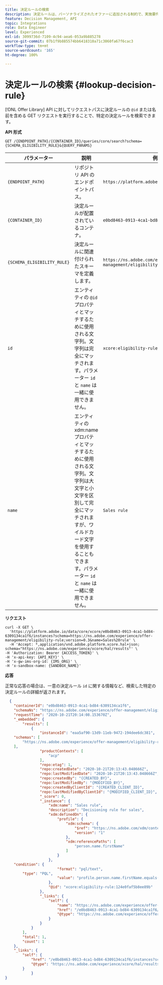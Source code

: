 ```yaml
---
title: 決定ルールの検索
description: 決定ルールは、パーソナライズされたオファーに追加される制約で、実施要件を決定するためにプロファイルに適用されます。
feature: Decision Management, API
topic: Integrations
role: Data Engineer
level: Experienced
exl-id: 3099736d-7109-4c94-aea6-053a9b885278
source-git-commit: 07b1f9b885574bb6418310a71c3060fa67f6cac3
workflow-type: tm+mt
source-wordcount: '165'
ht-degree: 100%

---
```


# 決定ルールの検索 {#lookup-decision-rule}

[!DNL Offer Library] API に対してリクエストパスに決定ルールの `@id` または名前を含める GET リクエストを実行することで、特定の決定ルールを検索できます。

**API 形式**

```http
GET /{ENDPOINT_PATH}/{CONTAINER_ID}/queries/core/search?schema={SCHEMA_ELIGIBILITY_RULE}&{QUERY_PARAMS}
```

| パラメーター | 説明 | 例 |
| --------- | ----------- | ------- |
| `{ENDPOINT_PATH}` | リポジトリ API のエンドポイントパス。 | `https://platform.adobe.io/data/core/xcore/` |
| `{CONTAINER_ID}` | 決定ルールが配置されているコンテナ。 | `e0bd8463-0913-4ca1-bd84-6309134ca1f6` |
| `{SCHEMA_ELIGIBILITY_RULE}` | 決定ルールに関連付けられたスキーマを定義します。 | `https://ns.adobe.com/experience/offer-management/eligibility-rule;version=0.3` |
| `id` | エンティティの `@id` プロパティとマッチするために使用される文字列。文字列は完全にマッチされます。パラメーター `id` と `name` は一緒に使用できません。 | `xcore:eligibility-rule:124e0faf5b8ee89b` |
| `name` | エンティティの xdm:name プロパティとマッチするために使用される文字列。文字列は大文字と小文字を区別して完全にマッチされますが、ワイルドカード文字を使用することもできます。パラメーター `id` と `name` は一緒に使用できません。 | `Sales rule` |

**リクエスト**

```shell
curl -X GET \
  'https://platform.adobe.io/data/core/xcore/e0bd8463-0913-4ca1-bd84-6309134ca1f6/instances?schema=https://ns.adobe.com/experience/offer-management/eligibility-rule;version=0.3&name=Sales%20rule' \
  -H 'Accept: *,application/vnd.adobe.platform.xcore.hal+json; schema="https://ns.adobe.com/experience/xcore/hal/results"' \
-H 'Authorization: Bearer {ACCESS_TOKEN}' \
-H 'x-api-key: {API_KEY}' \
-H 'x-gw-ims-org-id: {IMS_ORG}' \
-H 'x-sandbox-name: {SANDBOX_NAME}'
```

**応答**

正常な応答の場合は、一意の決定ルール `id` に関する情報など、検索した特定の決定ルールの詳細が返されます。

```json
  {
    "containerId": "e0bd8463-0913-4ca1-bd84-6309134ca1f6",
    "schemaNs": "https://ns.adobe.com/experience/offer-management/eligibility-rule;version=0.3",
    "requestTime": "2020-10-21T20:14:08.153670Z",
    "_embedded": {
        "results": [
            {
                "instanceId": "eaa5af90-13d9-11eb-9472-194dee6dc381",
    "schemas": [
        "https://ns.adobe.com/experience/offer-management/eligibility-rule;version=0.3"
    ],
                "productContexts": [
                    "acp"
                ],
                "repo:etag": 1,
                "repo:createdDate": "2020-10-21T20:13:43.048666Z",
                "repo:lastModifiedDate": "2020-10-21T20:13:43.048666Z",
                "repo:createdBy": "{CREATED_BY}",
                "repo:lastModifiedBy": "{MODIFIED_BY}",
                "repo:createdByClientId": "{CREATED_CLIENT_ID}",
                "repo:lastModifiedByClientId": "{MODIFIED_CLIENT_ID}",
                "_score": 0,
                "_instance": {
                    "xdm:name": "Sales rule",
                    "description": "Decisioning rule for sales",
                    "xdm:definedOn": {
                        "profile": {
                            "xdm:schema": {
                                "$ref": "https://ns.adobe.com/xdm/context/profile_union",
                                "version": "1"
                            },
                            "xdm:referencePaths": [
                                "person.name.firstName"
                            ]
                        }
                    },
    "condition": {
                        "format": "pql/text",
        "type": "PQL",
                        "value": "profile.person.name.firstName.equals(\"Joe\", false)"
                    },
                    "@id": "xcore:eligibility-rule:124e0faf5b8ee89b"
                },
                "_links": {
                    "self": {
                        "name": "https://ns.adobe.com/experience/offer-management/eligibility-rule;version=0.3#eaa5af90-13d9-11eb-9472-194dee6dc381",
                        "href": "/e0bd8463-0913-4ca1-bd84-6309134ca1f6/instances/eaa5af90-13d9-11eb-9472-194dee6dc381",
                        "@type": "https://ns.adobe.com/experience/offer-management/eligibility-rule;version=0.3"
                    }
                }
            }
        ],
        "total": 1,
        "count": 1
    },
    "_links": {
        "self": {
            "href": "/e0bd8463-0913-4ca1-bd84-6309134ca1f6/instances?schema=https://ns.adobe.com/experience/offer-management/eligibility-rule;version=0.3&name=Sales%20rule",
            "@type": "https://ns.adobe.com/experience/xcore/hal/results"
        }
            }
}
```
